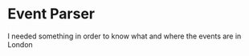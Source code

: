 <h1>Event Parser</h1>
<p>I needed something in order to know what and where the events are in London</p>